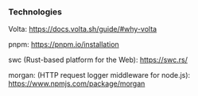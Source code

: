 ### Technologies

Volta: https://docs.volta.sh/guide/#why-volta

pnpm: https://pnpm.io/installation

swc (Rust-based platform for the Web): https://swc.rs/

morgan: (HTTP request logger middleware for node.js): https://www.npmjs.com/package/morgan
